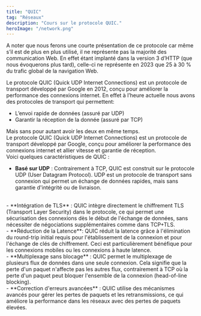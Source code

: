 ```yaml
---
title: "QUIC"
tag: "Réseaux"
description: "Cours sur le protocole QUIC."
heroImage: "/network.png"
---
```



A noter que nous ferons une courte présentation de ce protocole car même s’il est de plus en plus utilisé, il ne
représente pas la majorité des communication Web. En effet étant implanté dans la version 3 d’HTTP (que nous
évoquerons plus tard), celle-ci ne représente en 2023 que 25 à 30 % du trafic global de la navigation Web.

Le protocole QUIC (Quick UDP Internet Connections) est un protocole de transport développé par Google en 2012, conçu
pour améliorer la performance des connexions internet. En effet à l’heure actuelle nous avons des protocoles de
transport qui permettent:
- L’envoi rapide de données (assuré par UDP)
- Garantir la réception de la donnée (assuré par TCP)

Mais sans pour autant avoir les deux en même temps.
<br />
Le protocole QUIC (Quick UDP Internet Connections) est un protocole de transport développé par Google, conçu pour
améliorer la performance des connexions internet et allier vitesse et garantie de réception.
<br />
Voici quelques caractéristiques de QUIC :
<br />
- **Basé sur UDP** : Contrairement à TCP, QUIC est construit sur le protocole UDP (User Datagram Protocol). UDP est un
protocole de transport sans connexion qui permet un échange de données rapides, mais sans garantie d'intégrité ou
de livraison.
<br />
- **Intégration de TLS** : QUIC intègre directement le chiffrement TLS (Transport Layer Security) dans le protocole, ce qui
permet une sécurisation des connexions dès le début de l'échange de données, sans nécessiter de négociations
supplémentaires comme dans TCP+TLS.
<br />
- **Réduction de la Latence**: QUIC réduit la latence grâce à l'élimination du round-trip initial requis pour l'établissement
de la connexion et pour l'échange de clés de chiffrement. Ceci est particulièrement bénéfique pour les connexions
mobiles ou les connexions à haute latence.
<br />
- **Multiplexage sans blocage** : QUIC permet le multiplexage de plusieurs flux de données dans une seule connexion. Cela
signifie que la perte d'un paquet n'affecte pas les autres flux, contrairement à TCP où la perte d'un paquet peut
bloquer l'ensemble de la connexion (head-of-line blocking).
<br />
- **Correction d'erreurs avancées** : QUIC utilise des mécanismes avancés pour gérer les pertes de paquets et les
retransmissions, ce qui améliore la performance dans les réseaux avec des pertes de paquets élevées.